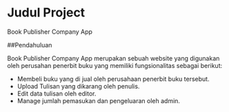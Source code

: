 # Judul Project

Book Publisher Company App

##Pendahuluan

Book Publisher Company App merupakan sebuah website yang digunakan oleh perusahan penerbit buku yang memiliki fungsionalitas sebagai berikut:

* Membeli buku yang di jual oleh perusahaan penerbit buku tersebut.
* Upload Tulisan yang dikarang oleh penulis.
* Edit data tulisan oleh editor.
* Manage jumlah pemasukan dan pengeluaran oleh admin.